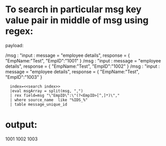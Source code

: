 To search in particular msg key value pair in middle of msg using regex:
=============================================================================


payload:

  /msg : "input : message = "employee details", response = { "EmpName:"Test", "EmpID":"1001" }
  /msg : "input : message = "employee details", response = { "EmpName:"Test", "EmpID":"1002" }
  /msg : "input : message = "employee details", response = { "EmpName:"Test", "EmpID":"1003" }
  

      index=<<search index>> 
      |eval msgArray = split(msg, ",")
      | rex field=msg "\"EmpID\":\"(?<EmpID>[^,]*)\","
      | where source_name  like "%IDS_%" 
      | table message_unique_id


output:
======

  1001
  1002
  1003
  
